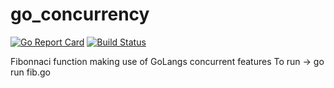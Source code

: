 # go_concurrency  
[![Go Report Card](https://goreportcard.com/badge/github.com/TheRealJd3/go_concurrency)](https://goreportcard.com/report/github.com/TheRealJd3/go_concurrency)
[![Build Status](https://travis-ci.com/TheRealJd3/go_concurrency.svg?branch=master)](https://travis-ci.com/TheRealJd3/go_concurrency)


Fibonnaci function making use of GoLangs concurrent features
To run -> go run fib.go
